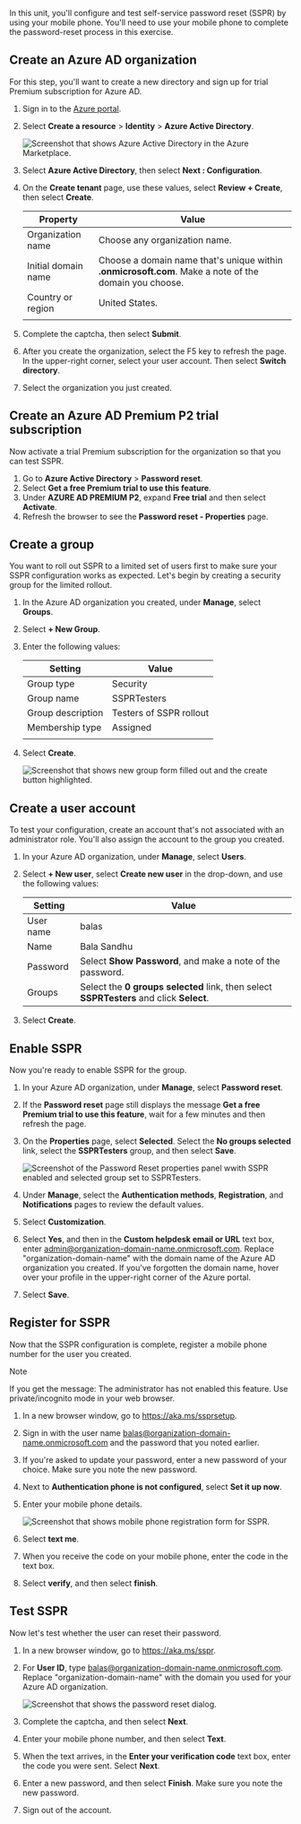 In this unit, you'll configure and test self-service password reset (SSPR) by using your mobile phone. You'll need to use your mobile phone to complete the password-reset process in this exercise.

## Create an Azure AD organization

For this step, you'll want to create a new directory and sign up for trial Premium subscription for Azure AD. 

1. Sign in to the [Azure portal](https://portal.azure.com/).
1. Select **Create a resource** > **Identity** > **Azure Active Directory**.

   ![Screenshot that shows Azure Active Directory in the Azure Marketplace.](../media/4-create-active-directory.png)
1. Select **Azure Active Directory**, then select **Next : Configuration**.

1. On the **Create tenant** page, use these values, select **Review + Create**, then select **Create**.

    | Property | Value |
    | --- | --- |
    | Organization name | Choose any organization name. |
    | Initial domain name | Choose a domain name that's unique within **.onmicrosoft.com**. Make a note of the domain you choose. |
    | Country or region | United States. |
    | | |

1. Complete the captcha, then select **Submit**.
1. After you create the organization, select the F5 key to refresh the page. In the upper-right corner, select your user account. Then select **Switch directory**.
1. Select the organization you just created.

## Create an Azure AD Premium P2 trial subscription

Now activate a trial Premium subscription for the organization so that you can test SSPR.

1. Go to **Azure Active Directory** > **Password reset**.
1. Select **Get a free Premium trial to use this feature**.
1. Under **AZURE AD PREMIUM P2**, expand **Free trial** and then select **Activate**.
1. Refresh the browser to see the **Password reset - Properties** page.

## Create a group 

You want to roll out SSPR to a limited set of users first to make sure your SSPR configuration works as expected. Let's begin by creating a security group for the limited rollout.

1. In the Azure AD organization you created, under **Manage**, select **Groups**.
1. Select **+ New Group**.
1. Enter the following values:

    | Setting | Value |
    | --- | --- |
    | Group type | Security |
    | Group name | SSPRTesters |
    | Group description | Testers of SSPR rollout |
    | Membership type | Assigned |
    | | |

1. Select **Create**.

    ![Screenshot that shows new group form filled out and the create button highlighted.](../media/4-create-group.png)

## Create a user account

To test your configuration, create an account that's not associated with an administrator role. You'll also assign the account to the group you created.

1. In your Azure AD organization, under **Manage**, select **Users**.
1. Select **+ New user**, select **Create new user** in the drop-down, and use the following values:

    | Setting | Value |
    | --- | --- |
    | User name | balas |
    | Name | Bala Sandhu |
    | Password | Select **Show Password**, and make a note of the password. |
    | Groups | Select the **0 groups selected** link, then select **SSPRTesters** and click **Select**. |

1. Select **Create**.

## Enable SSPR

Now you're ready to enable SSPR for the group.

1. In your Azure AD organization, under **Manage**, select **Password reset**. 
1. If the **Password reset** page still displays the message **Get a free Premium trial to use this feature**, wait for a few minutes and then refresh the page.
1. On the **Properties** page, select **Selected**. Select the **No groups selected** link, select the **SSPRTesters** group, and then select **Save**.

    ![Screenshot of the Password Reset properties panel wwith SSPR enabled and selected group set to SSPRTesters.](../media/4-choose-sspr-group.png)

1. Under **Manage**, select the **Authentication methods**, **Registration**, and **Notifications** pages to review the default values.
1. Select **Customization**.
1. Select **Yes**, and then in the **Custom helpdesk email or URL** text box, enter admin@organization-domain-name.onmicrosoft.com. Replace "organization-domain-name" with the domain name of the Azure AD organization you created. If you've forgotten the domain name, hover over your profile in the upper-right corner of the Azure portal.
1. Select **Save**.

## Register for SSPR

Now that the SSPR configuration is complete, register a mobile phone number for the user you created.

> [!NOTE] 
>  If you get the message: The administrator has not enabled this feature. Use private/incognito mode in your web browser.   

1. In a new browser window, go to https://aka.ms/ssprsetup. 
1. Sign in with the user name balas@organization-domain-name.onmicrosoft.com and the password that you noted earlier.
1. If you're asked to update your password, enter a new password of your choice. Make sure you note the new password.
1. Next to **Authentication phone is not configured**, select **Set it up now**.
1. Enter your mobile phone details.

    ![Screenshot that shows mobile phone registration form for SSPR.](../media/4-register-mobile-phone.png)

1. Select **text me**.
1. When you receive the code on your mobile phone, enter the code in the text box.
1. Select **verify**, and then select **finish**.

## Test SSPR

Now let's test whether the user can reset their password.

1. In a new browser window, go to https://aka.ms/sspr.
1. For **User ID**, type balas@organization-domain-name.onmicrosoft.com. Replace "organization-domain-name" with the domain you used for your Azure AD organization.

    ![Screenshot that shows the password reset dialog.](../media/4-start-password-reset.png)
1. Complete the captcha, and then select **Next**.
1. Enter your mobile phone number, and then select **Text**.
1. When the text arrives, in the **Enter your verification code** text box, enter the code you were sent. Select **Next**.
1. Enter a new password, and then select **Finish**. Make sure you note the new password.
1. Sign out of the account.
